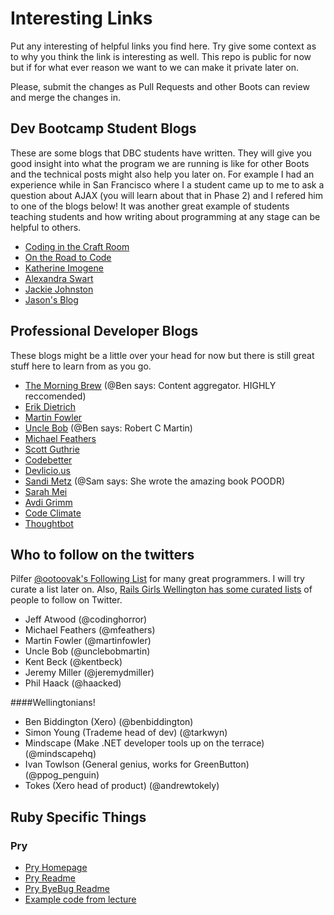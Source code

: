 Interesting Links
=================

Put any interesting of helpful links you find here. Try give some context as to why you think the link is interesting as well. This repo is public for now but if for what ever reason we want to we can make it private later on.

Please, submit the changes as Pull Requests and other Boots can review and merge the changes in.

Dev Bootcamp Student Blogs
--------------------------
These are some blogs that DBC students have written. They will give you good insight into what the program we are running is like for other Boots and the technical posts might also help you later on. For example I had an experience while in San Francisco where I a student came up to me to ask a question about AJAX (you will learn about that in Phase 2) and I refered him to one of the blogs below! It was another great example of students teaching students and how writing about programming at any stage can be helpful to others.

- [Coding in the Craft Room](http://erinjoansnyder.com/)
- [On the Road to Code](http://ontheroadtocode.tumblr.com/)
- [Katherine Imogene](http://katherineimogene.tumblr.com/)
- [Alexandra Swart](http://keepcalmcodeon.tumblr.com/)
- [Jackie Johnston](http://www.jackiejohnston.us/)
- [Jason's Blog](http://jasonlo-bears.tumblr.com/)


Professional Developer Blogs
----------------------------
These blogs might be a little over your head for now but there is still great stuff here to learn from as you go.

- [The Morning Brew](http://blog.cwa.me.uk/) (@Ben says: Content aggregator. HIGHLY reccomended)
- [Erik Dietrich](http://www.daedtech.com/)
- [Martin Fowler](http://martinfowler.com/)
- [Uncle Bob](https://sites.google.com/site/unclebobconsultingllc/) (@Ben says: Robert C Martin)
- [Michael Feathers](http://www.goodreads.com/author/show/25201.Michael_C_Feathers/blog)
- [Scott Guthrie](http://weblogs.asp.net/scottgu/)
- [Codebetter](http://codebetter.com/)
- [Devlicio.us](http://devlicio.us/blogs/)
- [Sandi Metz](http://www.sandimetz.com/) (@Sam says: She wrote the amazing book POODR)
- [Sarah Mei](http://www.sarahmei.com/blog/)
- [Avdi Grimm](http://devblog.avdi.org/)
- [Code Climate](http://blog.codeclimate.com/)
- [Thoughtbot](http://robots.thoughtbot.com/)

Who to follow on the twitters
-----------------------------

Pilfer [@ootoovak's Following List](https://twitter.com/ootoovak/following) for many great programmers. I will try curate a list later on.
Also, [Rails Girls Wellington has some curated lists](https://twitter.com/RailsGirlsWgtn/lists) of people to follow on Twitter.

- Jeff Atwood (@codinghorror)
- Michael Feathers (@mfeathers)
- Martin Fowler (@martinfowler)
- Uncle Bob (@unclebobmartin)
- Kent Beck (@kentbeck)
- Jeremy Miller (@jeremydmiller)
- Phil Haack (@haacked)


####Wellingtonians!
- Ben Biddington (Xero) (@benbiddington)
- Simon Young (Trademe head of dev) (@tarkwyn)
- Mindscape (Make .NET developer tools up on the terrace) (@mindscapehq)
- Ivan Towlson (General genius, works for GreenButton) (@ppog_penguin)
- Tokes (Xero head of product) (@andrewtokely)


Ruby Specific Things
--------------------

### Pry
* [Pry Homepage](http://pryrepl.org/)
* [Pry Readme](https://github.com/pry/pry/blob/master/README.md)
* [Pry ByeBug Readme](https://github.com/deivid-rodriguez/pry-byebug/blob/master/README.md)
* [Example code from lecture](https://gist.github.com/ootoovak/0d0cabf916befc162de6)
